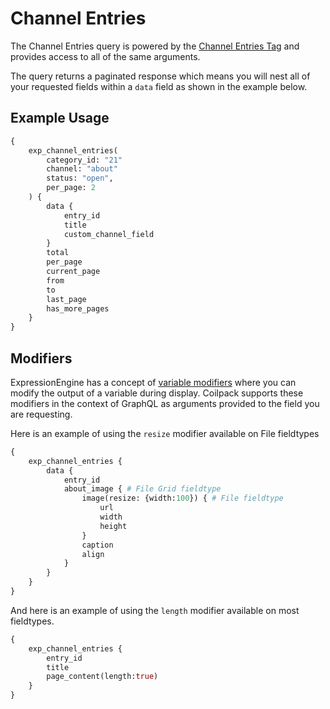 # Channel Entries

The Channel Entries query is powered by the [Channel Entries Tag](../../templates/tags/channel-entries.mdx) and provides access to all of the same arguments.

The query returns a paginated response which means you will nest all of your requested fields within a `data` field as shown in the example below.

## Example Usage

```graphql
{
    exp_channel_entries(
        category_id: "21"
        channel: "about"
        status: "open",
        per_page: 2
    ) {
        data {
            entry_id
            title
            custom_channel_field
        }
        total
        per_page
        current_page
        from
        to
        last_page
        has_more_pages
    }
}
```


## Modifiers

ExpressionEngine has a concept of [variable modifiers](https://docs.expressionengine.com/latest/templates/variable-modifiers.html) where you can modify the output of a variable during display.  Coilpack supports these modifiers in the context of GraphQL as arguments provided to the field you are requesting.

Here is an example of using the `resize` modifier available on File fieldtypes

```graphql
{
    exp_channel_entries {
        data {
            entry_id
            about_image { # File Grid fieldtype
                image(resize: {width:100}) { # File fieldtype
                    url
                    width
                    height
                }
                caption
                align
            }
        }
    }
}
```

And here is an example of using the `length` modifier available on most fieldtypes.

```graphql
{
    exp_channel_entries {
        entry_id
        title
        page_content(length:true)
    }
}
```